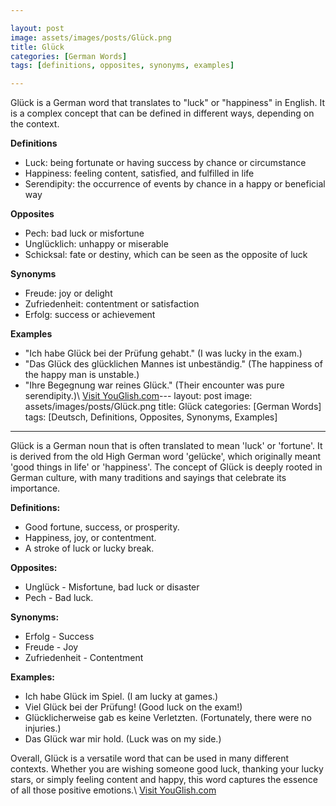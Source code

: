 ```yaml
---

layout: post
image: assets/images/posts/Glück.png
title: Glück
categories: [German Words]
tags: [definitions, opposites, synonyms, examples]

---
```


Glück is a German word that translates to "luck" or "happiness" in English. It is a complex concept that can be defined in different ways, depending on the context.

**Definitions**

- Luck: being fortunate or having success by chance or circumstance
- Happiness: feeling content, satisfied, and fulfilled in life
- Serendipity: the occurrence of events by chance in a happy or beneficial way

**Opposites**

- Pech: bad luck or misfortune
- Unglücklich: unhappy or miserable
- Schicksal: fate or destiny, which can be seen as the opposite of luck

**Synonyms**

- Freude: joy or delight
- Zufriedenheit: contentment or satisfaction
- Erfolg: success or achievement

**Examples**

- "Ich habe Glück bei der Prüfung gehabt." (I was lucky in the exam.)
- "Das Glück des glücklichen Mannes ist unbeständig." (The happiness of the happy man is unstable.)
- "Ihre Begegnung war reines Glück." (Their encounter was pure serendipity.)\ <a id="yg-widget-0" class="youglish-widget" data-query="Glück" data-lang="german" data-components="8412" data-auto-start="0" data-bkg-color="theme_light" data-title="How%20to%20pronounce%20Glück%20in%20German"  rel="nofollow" href="https://youglish.com">Visit YouGlish.com</a><script async src="https://youglish.com/public/emb/widget.js" charset="utf-8"></script>---
layout: post
image: assets/images/posts/Glück.png
title: Glück
categories: [German Words]
tags: [Deutsch, Definitions, Opposites, Synonyms, Examples]

---

Glück is a German noun that is often translated to mean 'luck' or 'fortune'. It is derived from the old High German word 'gelücke', which originally meant 'good things in life' or 'happiness'. The concept of Glück is deeply rooted in German culture, with many traditions and sayings that celebrate its importance.

**Definitions:**

- Good fortune, success, or prosperity.
- Happiness, joy, or contentment.
- A stroke of luck or lucky break.

**Opposites:**

- Unglück - Misfortune, bad luck or disaster
- Pech - Bad luck.

**Synonyms:**

- Erfolg - Success
- Freude - Joy
- Zufriedenheit - Contentment

**Examples:**

- Ich habe Glück im Spiel. (I am lucky at games.)
- Viel Glück bei der Prüfung! (Good luck on the exam!)
- Glücklicherweise gab es keine Verletzten. (Fortunately, there were no injuries.)
- Das Glück war mir hold. (Luck was on my side.)

Overall, Glück is a versatile word that can be used in many different contexts. Whether you are wishing someone good luck, thanking your lucky stars, or simply feeling content and happy, this word captures the essence of all those positive emotions.\ <a id="yg-widget-0" class="youglish-widget" data-query="Glück" data-lang="german" data-components="8412" data-auto-start="0" data-bkg-color="theme_light" data-title="How%20to%20pronounce%20Glück%20in%20German"  rel="nofollow" href="https://youglish.com">Visit YouGlish.com</a><script async src="https://youglish.com/public/emb/widget.js" charset="utf-8"></script>